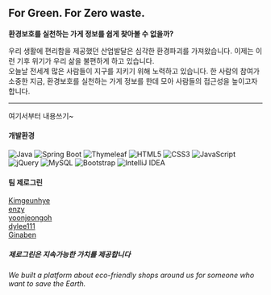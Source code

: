 ## For Green. For Zero waste.
**환경보호를 실천하는 가게 정보를 쉽게 찾아볼 수 없을까?**<br>

우리 생활에 편리함을 제공했던 산업발달은 심각한 환경파괴를 가져왔습니다. 이제는 이런 기후 위기가 우리 삶을 불편하게 하고 있습니다.<br>
오늘날 전세계 많은 사람들이 지구를 지키기 위해 노력하고 있습니다. 한 사람의 참여가 소중한 지금, 환경보호를 실천하는 가게 정보를 한데 모아 사람들의 접근성을 높이고자 합니다.
***

여기서부터 내용쓰기~








#### 개발환경
![Java](https://img.shields.io/badge/java-%23ED8B00.svg?style=for-the-badge&logo=java&logoColor=white)
![Spring Boot](https://img.shields.io/badge/Spring%20Boot-6DB33F?style=for-the-badge&logo=SpringBoot&logoColor=white)
![Thymeleaf](https://img.shields.io/badge/Thymeleaf-%23005C0F.svg?style=for-the-badge&logo=Thymeleaf&logoColor=white)
![HTML5](https://img.shields.io/badge/html5-%23E34F26.svg?style=for-the-badge&logo=html5&logoColor=white)
![CSS3](https://img.shields.io/badge/CSS3-1572B6?style=for-the-badge&logo=css3&logoColor=white)
![JavaScript](https://img.shields.io/badge/javascript-%23323330.svg?style=for-the-badge&logo=javascript&logoColor=%23F7DF1E)
![jQuery](https://img.shields.io/badge/jquery-%230769AD.svg?style=for-the-badge&logo=jquery&logoColor=white)
![MySQL](https://img.shields.io/badge/mysql-%2300f.svg?style=for-the-badge&logo=mysql&logoColor=white)
![Bootstrap](https://img.shields.io/badge/bootstrap-%23563D7C.svg?style=for-the-badge&logo=bootstrap&logoColor=white)
![IntelliJ IDEA](https://img.shields.io/badge/IntelliJIDEA-000000.svg?style=for-the-badge&logo=intellij-idea&logoColor=white)

#### 팀 제로그린
[Kimgeunhye](https://github.com/Kimgeunhye)<br>
[enzy](https://github.com/aibeam)<br>
[yoonjeongoh](https://github.com/yoonjeongoh)<br>
[dylee111](https://github.com/dylee111)<br>
[Ginaben](https://github.com/Ginaben)<br>

##### 제로그린은 지속가능한 가치를 제공합니다
###### We built a platform about eco-friendly shops around us for someone who want to save the Earth.


